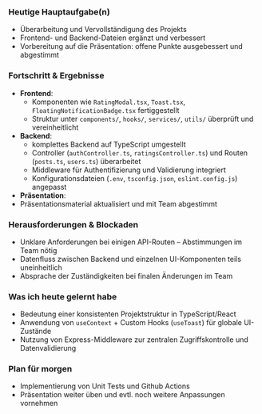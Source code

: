### Heutige Hauptaufgabe(n)
- Überarbeitung und Vervollständigung des Projekts 
- Frontend- und Backend-Dateien ergänzt und verbessert
- Vorbereitung auf die Präsentation: offene Punkte ausgebessert und abgestimmt  

### Fortschritt & Ergebnisse
- **Frontend**:
  - Komponenten wie `RatingModal.tsx`, `Toast.tsx`, `FloatingNotificationBadge.tsx` fertiggestellt
  - Struktur unter `components/`, `hooks/`, `services/`, `utils/` überprüft und vereinheitlicht
- **Backend**:
	- komplettes Backend auf TypeScript umgestellt
  - Controller (`authController.ts`, `ratingsController.ts`) und Routen (`posts.ts`, `users.ts`) überarbeitet
  - Middleware für Authentifizierung und Validierung integriert
  - Konfigurationsdateien (`.env`, `tsconfig.json`, `eslint.config.js`) angepasst
- **Präsentation**:  
- Präsentationsmaterial aktualisiert und mit Team abgestimmt


### Herausforderungen & Blockaden
- Unklare Anforderungen bei einigen API-Routen – Abstimmungen im Team nötig
- Datenfluss zwischen Backend und einzelnen UI-Komponenten teils uneinheitlich
- Absprache der Zuständigkeiten bei finalen Änderungen im Team


### Was ich heute gelernt habe
- Bedeutung einer konsistenten Projektstruktur in TypeScript/React
- Anwendung von `useContext` + Custom Hooks (`useToast`) für globale UI-Zustände
- Nutzung von Express-Middleware zur zentralen Zugriffskontrolle und Datenvalidierung


### Plan für morgen
- Implementierung von Unit Tests und Github Actions
- Präsentation weiter üben und evtl. noch weitere Anpassungen vornehmen